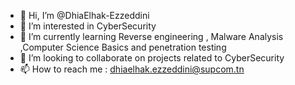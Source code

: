 - 👋 Hi, I’m @DhiaElhak-Ezzeddini
- 👀 I’m interested in CyberSecurity
- 🌱 I’m currently learning Reverse engineering , Malware Analysis ,Computer Science Basics and penetration testing
- 💞️ I’m looking to collaborate on projects related to CyberSecurity
- 📫 How to reach me : dhiaelhak.ezzeddini@supcom.tn
<!---
DhiaElhak-Ezzeddini/DhiaElhak-Ezzeddini is a ✨ special ✨ repository because its `README.md` (this file) appears on your GitHub profile.
You can click the Preview link to take a look at your changes.
--->
